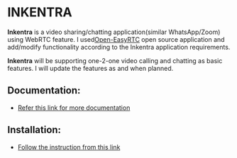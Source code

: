 INKENTRA
=======
**Inkentra** is a video sharing/chatting application(similar WhatsApp/Zoom) using WebRTC feature.  I used[Open-EasyRTC](https://github.com/open-easyrtc/open-easyrtc) open source application and add/modify functionality according to the Inkentra application requirements.

**Inkentra** will be supporting one-2-one video calling and chatting as basic features. I will update the features as and when planned.


Documentation:
------------
* [Refer this link for more documentation](./docs/installation.md)

Installation:
------------
* [Follow the instruction from this link](./docs/installation.md)
